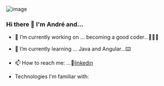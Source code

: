 <!--

### Hi there 👋


**AndrehW27/AndrehW27** is a ✨ _special_ ✨ repository because its `README.md` (this file) appears on your GitHub profile.

Here are some ideas to get you started:

- 🔭 I’m currently working on ...
- 🌱 I’m currently learning ...
- 👯 I’m looking to collaborate on ...
- 🤔 I’m looking for help with ...
- 💬 Ask me about ...
- 📫 How to reach me: ...
- 😄 Pronouns: ...
- ⚡ Fun fact: ...
### André Willian Gorgo de Carvalho 🧙🏼
-->

![image]()

### Hi there 👋 I'm André and...

- 🔭 I’m currently working on ... becoming a good coder...👨🏻‍💻
- 🌱 I’m currently learning ... Java and Angular...⌨️

- 📫 How to reach me: ...👔[linkedin][linkedin]

- Technologies I'm familiar with:



[linkedin]:https://www.linkedin.com/in/andrecarvalho3/
